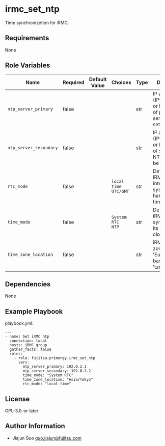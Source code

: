 irmc_set_ntp
============

Time synchronizetion for iRMC.

Requirements
------------

None

Role Variables
--------------

| Name | Required | Default Value | Choices | Type | Description |
|------|----------|---------------|---------|------|-------------|
| `ntp_server_primary` | false | | | str | IP address (IPv4 or IPv6) or DNS name of primary NTP server to be set. |
| `ntp_server_secondary` | false | | | str | IP address (IPv4 or IPv6) or DNS name of secondary NTP server to be set. |
| `rtc_mode` | false | | `local time`<br>`UTC/GMT` | str | Defines how iRMC interprets the system's hardware RTC time. |
| `time_mode` | false | | `System RTC`<br>`NTP` | str | Defines how iRMC synchronizes its real-time clock (RTC). |
| `time_zone_location` | false | | | str | iRMC time zone (e.g. 'Europe/Berlin'; based on Linux 'tzdata'). |

Dependencies
------------

None

Example Playbook
----------------

playbook.yml:

    ---
    - name: Set iRMC ntp
      connection: local
      hosts: iRMC_group
      gather_facts: false
      roles:
        - role: fujitsu.primergy.irmc_set_ntp
          vars:
            ntp_server_primary: 192.0.2.1
            ntp_server_secondary: 192.0.2.2
            time_mode: "System RTC"
            time_zone_location: "Asia/Tokyo"
            rtc_mode: "local time"

License
-------

GPL-3.0-or-later

Author Information
------------------

- Jiajun Guo <guo.jiajun@fujitsu.com>
